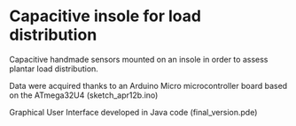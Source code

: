 # Capacitive insole for load distribution
Capacitive handmade sensors mounted on an insole in order to assess plantar load distribution.

Data were acquired thanks to an Arduino Micro microcontroller board based on the ATmega32U4 (sketch_apr12b.ino)

Graphical User Interface developed in Java code (final_version.pde)
